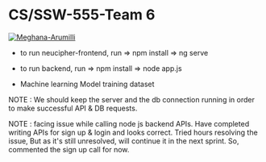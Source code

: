 # CS/SSW-555-Team 6

[![Meghana-Arumilli](https://circleci.com/gh/Meghana-Arumilli/CS/SSW-555-Team6.svg?style=svg)](https://app.circleci.com/pipelines/github/Meghana-Arumilli/CS-SSW-555-Team-6)


- to run neucipher-frontend, 
run => npm install => ng serve

- to run backend,
run => npm install => node app.js

- Machine learning Model training dataset
  
NOTE : We should keep the server and the db connection running in order to make successful API & DB requests.

NOTE : facing issue while calling node js backend APIs. Have completed writing APIs for sign up & login and looks correct. Tried hours resolving the issue, But as it's still unresolved, will continue it in the next sprint. So, commented the sign up call for now.
